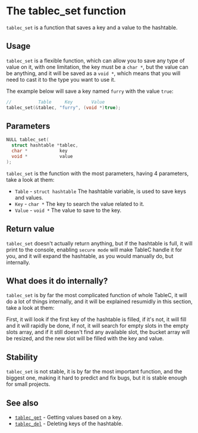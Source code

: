 # The tablec_set function

`tablec_set` is a function that saves a key and a value to the hashtable.

## Usage

`tablec_set` is a flexible function, which can allow you to save any type of value on it, with one limitation, the key must be a `char *`, but the value can be anything, and it will be saved as a `void *`, which means that you will need to cast it to the type you want to use it.

The example below will save a key named `furry` with the value `true`:

```c
//          Table     Key       Value
tablec_set(&tablec, "furry", (void *)true);
```

## Parameters

```c
NULL tablec_set(
  struct hashtable *tablec,
  char *            key
  void *            value
);
```

`tablec_set` is the function with the most parameters, having 4 parameters, take a look at them:

*  `Table`  - `struct hashtable` The hashtable variable, is used to save keys and values.
*  `Key`    - `char *`           The key to search the value related to it.
*  `Value`  - `void *`           The value to save to the key.

## Return value

`tablec_set` doesn't actually return anything, but if the hashtable is full, it will print to the console, enabling `secure mode` will make TableC handle it for you, and it will expand the hashtable, as you would manually do, but internally.

## What does it do internally?

`tablec_set` is by far the most complicated function of whole TableC, it will do a lot of things internally, and it will be explained resumidly in this section, take a look at them:

First, it will look if the first key of the hashtable is filled, if it's not, it will fill and it will rapidly be done, if not, it will search for empty slots in the empty slots array, and if it still doesn't find any available slot, the bucket array will be resized, and the new slot will be filled with the key and value.

## Stability

`tablec_set` is not stable, it is by far the most important function, and the biggest one, making it hard to predict and fix bugs, but it is stable enough for small projects.

## See also

*  [`tablec_get`](tablec_get.md) - Getting values based on a key.
*  [`tablec_del`](tablec_del.md) - Deleting keys of the hashtable.
